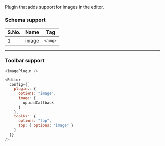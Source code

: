 Plugin that adds support for images in the editor.

### Schema support

| S.No. | Name  | Tag     |
| ----- | ----- | ------- |
| 1     | image | `<img>` |

---

### Toolbar support

```js
<ImagePlugin />
```

```js static
<Editor
  config={{
    plugins: {
      options: "image",
      image: {
        uploadCallback
      }
    },
    toolbar: {
      options: "top",
      top: { options: "image" }
    }
  }}
/>
```
